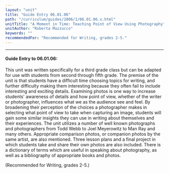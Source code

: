 ```yaml
---
layout: "unit"
title: "Guide Entry 06.01.06"
path: "/curriculum/guides/2006/1/06.01.06.x.html"
unitTitle: "A Moment in Time: Teaching Point of View Using Photography"
unitAuthor: "Roberta Mazzucco"
keywords: ""
recommendedFor: "Recommended for Writing, grades 2-5."
---
```

<body>
<hr/>
<h4>
Guide Entry to 06.01.06:
</h4>
<p>
This unit was written specifically for a third grade class but can be adapted for use with students from second through fifth grade. The premise of the unit is that students have a difficult time choosing topics for writing, and further difficulty making them interesting because they often fail to include interesting and exciting details. Examining photos is one way to increase students' awareness of details and how point of view, whether of the writer or photographer, influences what we as the audience see and feel. By broadening their perception of the choices a photographer makes in selecting what point of view to take when capturing an image, students will gain some similar insights they can use in writing about themselves and their experiences. The unit utilizes a number of well known photographs and photographers from Todd Webb to Joel Meyerowitz to Man Ray and many others. Appropriate comparison photos, or companion photos by the same artist, are also mentioned. Three lesson plans and a final project in which students take and share their own photos are also included. There is a dictionary of terms which are useful in speaking about photography, as well as a bibliography of appropriate books and photos.
</p>
<p>
(Recommended for Writing, grades 2-5.)
</p>
</body>
